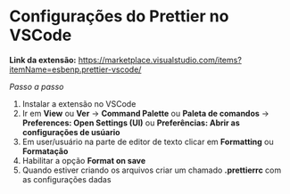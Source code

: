 # Configurações do Prettier no VSCode

**Link da extensão:** https://marketplace.visualstudio.com/items?itemName=esbenp.prettier-vscode/

*Passo a passo*
1. Instalar a extensão no VSCode
2. Ir em **View** ou **Ver** -> **Command Palette** ou **Paleta de comandos** -> **Preferences: Open Settings (UI)** ou **Preferências: Abrir as configurações de usúario**
3. Em user/usuário na parte de editor de texto clicar em **Formatting** ou **Formatação**
4. Habilitar a opção **Format on save**
5. Quando estiver criando os arquivos criar um chamado **.prettierrc** com as configurações dadas
